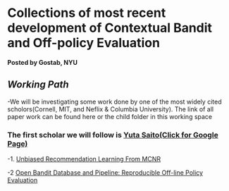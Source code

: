# Collections of most recent development of Contextual Bandit and Off-policy Evaluation
**Posted by Gostab, NYU**

## *Working Path*
-We will be investigating some work done by one of the most widely cited scholors(Cornell, MIT, and Neflix & Columbia University). The link of all paper work can be found here or the child folder in this working space

### The first scholar we will follow is [Yuta Saito(Click for Google Page)](https://scholar.google.com/citations?user=pw4hwS8AAAAJ&hl=en)

-1. [Unbiased Recommendation Learning From MCNR](https://dl.acm.org/doi/pdf/10.1145/3336191.3371783)

-2  [Open Bandit Database and Pipeline: Reproducible Off-line Policy Evaluation](https://arxiv.org/abs/2008.07146)



